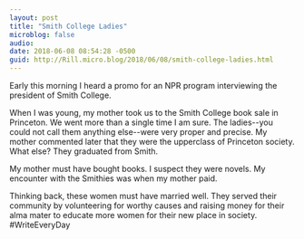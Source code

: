 ```yaml
---
layout: post
title: "Smith College Ladies"
microblog: false
audio: 
date: 2018-06-08 08:54:28 -0500
guid: http://Rill.micro.blog/2018/06/08/smith-college-ladies.html
---
```

Early this morning I heard a promo for an NPR program interviewing the president of Smith College. 

When I was young, my mother took us to the Smith College book sale in Princeton. We went more than a single time I am sure. The ladies--you could not call them anything else--were very proper and precise. My mother commented later that they were the upperclass of Princeton society. What else? They graduated from Smith. 

My mother must have bought books. I suspect they were novels. My encounter with the Smithies was when my mother paid.

Thinking back, these women must have married well. They served their community by volunteering for worthy causes and raising money for their alma mater to educate more women for their new place in society. #WriteEveryDay 
